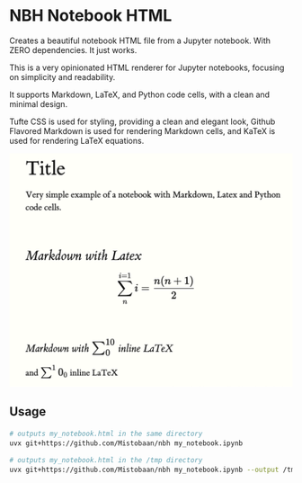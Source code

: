 # NBH Notebook HTML

Creates a beautiful notebook HTML file from a Jupyter notebook. With ZERO dependencies. It just works.

This is a very opinionated HTML renderer for Jupyter notebooks, focusing on simplicity and readability.

It supports Markdown, LaTeX, and Python code cells, with a clean and minimal design.

Tufte CSS is used for styling, providing a clean and elegant look, Github Flavored Markdown is used for rendering Markdown cells, and KaTeX is used for rendering LaTeX equations.

![Sample Output](./assets/sample.png)

## Usage

```bash
# outputs my_notebook.html in the same directory
uvx git+https://github.com/Mistobaan/nbh my_notebook.ipynb
```

```bash
# outputs my_notebook.html in the /tmp directory
uvx git+https://github.com/Mistobaan/nbh my_notebook.ipynb --output /tmp
```
